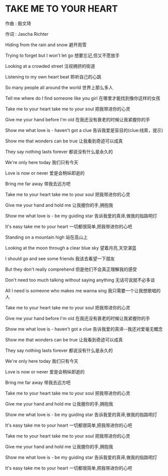 # TAKE ME TO YOUR HEART

作曲 : 殷文琦

作词 : Jascha Richter

Hiding from the rain and snow
避开雨雪

Trying to forget but I won't let go
想要忘记,但又不愿放手

Looking at a crowded street
注视拥挤的街道

Listening to my own heart beat
聆听自己的心跳

So many people all around the world
世界上那么多人

Tell me where do I find someone like you girl
在哪里才能找到像你这样的女孩

Take me to your heart take me to your soul
把我带进你的心灵

Give me your hand before I'm old
在我还没有衰老的时候让我紧握你的手

Show me what love is - haven't got a clue
告诉我爱是盲目的(clue:线索，提示)

Show me that wonders can be true
让我看到奇迹可以成真

They say nothing lasts forever
都说没有什么是永久的

We're only here today
我们只有今天

Love is now or never
爱是会稍纵即逝的

Bring me far away
带我去远方吧

Take me to your heart take me to your soul
把我带进你的心灵

Give me your hand and hold me
让我握你的手,拥抱我

Show me what love is - be my guiding star
告诉我爱的真谛,做我的指路明灯

It's easy take me to your heart
一切都很简单,把我带进你的心吧

Standing on a mountain high
站在高山上

Looking at the moon through a clear blue sky
望着月亮,天空湛蓝

I should go and see some friends
我该去看望一下朋友

But they don't really comprehend
但是他们不会真正理解我的感受

Don't need too much talking without saying anything
无话可说就不必多谈

All I need is someone who makes me wanna sing
我只需要一个让我想歌唱的人

Take me to your heart take me to your soul
把我带进你的心灵

Give me your hand before I'm old
在我还没有衰老的时候让我紧握你的手

Show me what love is - haven't got a clue
告诉我爱的真谛--我还对爱毫无概念

Show me that wonders can be true
让我看到奇迹可以成真

They say nothing lasts forever
都说没有什么是永久的

We're only here today
我们只有今天

Love is now or never
爱是会稍纵即逝的

Bring me far away
带我去远方吧

Take me to your heart take me to your soul
把我带进你的心灵

Give me your hand and hold me
让我握你的手,拥抱我

Show me what love is - be my guiding star
告诉我爱的真谛,做我的指路明灯

It's easy take me to your heart
一切都很简单,把我带进你的心吧

Take me to your heart take me to your soul
把我带进你的心灵

Give me your hand and hold me
让我握你的手,拥抱我

Show me what love is - be my guiding star
告诉我爱的真谛,做我的指路明灯

It's easy take me to your heart
一切都很简单,把我带进你的心吧